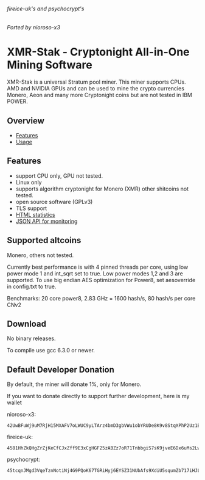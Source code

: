 ###### fireice-uk's and psychocrypt's
###### Ported by nioroso-x3 

# XMR-Stak - Cryptonight All-in-One Mining Software

XMR-Stak is a universal Stratum pool miner. This miner supports CPUs.
AMD and NVIDIA GPUs and can be used to mine the crypto currencies Monero, Aeon and many more Cryptonight coins but are not  tested in IBM POWER.


## Overview
* [Features](#features)
* [Usage](doc/usage.md)

## Features

- support CPU only, GPU not tested.
- Linux only 
- supports algorithm cryptonight for Monero (XMR) other shitcoins not tested.
- open source software (GPLv3)
- TLS support
- [HTML statistics](doc/usage.md#html-and-json-api-report-configuraton)
- [JSON API for monitoring](doc/usage.md#html-and-json-api-report-configuraton)

## Supported altcoins

Monero, others not tested.

Currently best performance is with 4 pinned threads per core, using low power mode 1 and int_sqrt set to true.
Low power modes 1,2 and 3 are supported.
To use big endian AES optimization for Power8, set aesoverride in config.txt to true.


Benchmarks:
20 core power8, 2.83 GHz = 1600 hash/s, 80 hash/s per core CNv2

## Download

No binary releases.

To compile use gcc 6.3.0 or newer.

## Default Developer Donation

By default, the miner will donate 1%, only for Monero.

If you want to donate directly to support further development, here is my wallet

nioroso-x3:
```
42UwBFuWj9uM7RjH15MXAFV7oLWUC9yLTArz4bmD3gbVWu1obYRUDe8K9v8StqXPhP2Uz1BJZgDQTUVhvT1cHFMBHA6aPg2
```

fireice-uk:
```
4581HhZkQHgZrZjKeCfCJxZff9E3xCgHGF25zABZz7oR71TnbbgiS7sK9jveE6Dx6uMs2LwszDuvQJgRZQotdpHt1fTdDhk
```

psychocrypt:
```
45tcqnJMgd3VqeTznNotiNj4G9PQoK67TGRiHyj6EYSZ31NUbAfs9XdiU5squmZb717iHJLxZv3KfEw8jCYGL5wa19yrVCn
```
